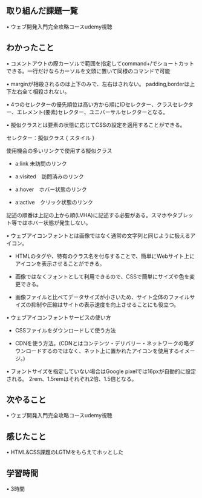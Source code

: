 ## 取り組んだ課題一覧
• ウェブ開発入門完全攻略コースudemy視聴


## わかったこと
• コメントアウトの際カーソルで範囲を指定してcommand+/でショートカットできる。一行だけならカーソルを文頭に置いて同様のコマンドで可能

• marginが相殺されるのは上下のみで、左右はされない。
padding,borderは上下左右全て相殺されない。

• 4つのセレクターの優先順位は高い方から順にIDセレクター、クラスセレクター、エレメント(要素)セレクター、ユニバーサルセレクターとなる。

• 擬似クラスとは要素の状態に応じてCSSの設定を適用することができる。　

セレクター：擬似クラス { スタイル }

使用機会の多いリンクで使用する擬似クラス

* a:link  未訪問のリンク

* a:visited　訪問済みのリンク

* a:hover　ホバー状態のリンク

* a:active　クリック状態のリンク

記述の順番は上記の上から順(LVHA)に記述する必要がある。スマホやタブレット等ではホバー状態が発生しない。

• ウェブアイコンフォントとは画像ではなく通常の文字列と同じように扱えるアイコン。

* HTMLのタグや、特有のクラス名を付与することで、簡単にWebサイト上にアイコンを表示させることができる。

* 画像ではなくフォントとして利用できるので、CSSで簡単にサイズや色を変更できる。

* 画像ファイルと比べてデータサイズが小さいため、サイト全体のファイルサイズの抑制や圧縮はサイトの表示速度を向上させることにも役立つ。

• ウェブアイコンフォントサービスの使い方

* CSSファイルをダウンロードして使う方法

* CDNを使う方法。(CDNとはコンテンツ・デリバリー・ネットワークの略ダウンロードするのではなく、ネット上に置かれたアイコンを使用するイメージ。)

• フォントサイズを指定していない場合はGoogle pixelでは16pxが自動的に設定される。
2rem、1.5remはそれぞれ2倍、1.5倍となる。



## 次やること
• ウェブ開発入門完全攻略コースudemy視聴


## 感じたこと
• HTML&CSS課題のLGTMをもらえてホッとした


## 学習時間
• 3時間